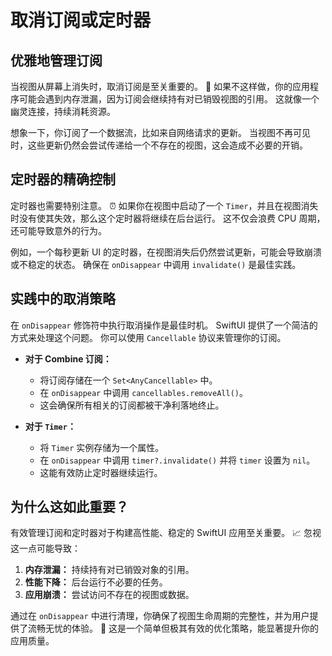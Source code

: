 ﻿# 取消订阅或定时器

## 优雅地管理订阅

当视图从屏幕上消失时，取消订阅是至关重要的。 🚀 如果不这样做，你的应用程序可能会遇到内存泄漏，因为订阅会继续持有对已销毁视图的引用。 这就像一个幽灵连接，持续消耗资源。

想象一下，你订阅了一个数据流，比如来自网络请求的更新。 当视图不再可见时，这些更新仍然会尝试传递给一个不存在的视图，这会造成不必要的开销。

## 定时器的精确控制

定时器也需要特别注意。 ⏰ 如果你在视图中启动了一个 `Timer`，并且在视图消失时没有使其失效，那么这个定时器将继续在后台运行。 这不仅会浪费 CPU 周期，还可能导致意外的行为。

例如，一个每秒更新 UI 的定时器，在视图消失后仍然尝试更新，可能会导致崩溃或不稳定的状态。 确保在 `onDisappear` 中调用 `invalidate()` 是最佳实践。

## 实践中的取消策略

在 `onDisappear` 修饰符中执行取消操作是最佳时机。 SwiftUI 提供了一个简洁的方式来处理这个问题。 你可以使用 `Cancellable` 协议来管理你的订阅。

*   **对于 Combine 订阅：**
    *   将订阅存储在一个 `Set<AnyCancellable>` 中。
    *   在 `onDisappear` 中调用 `cancellables.removeAll()`。
    *   这会确保所有相关的订阅都被干净利落地终止。

*   **对于 `Timer`：**
    *   将 `Timer` 实例存储为一个属性。
    *   在 `onDisappear` 中调用 `timer?.invalidate()` 并将 `timer` 设置为 `nil`。
    *   这能有效防止定时器继续运行。

## 为什么这如此重要？

有效管理订阅和定时器对于构建高性能、稳定的 SwiftUI 应用至关重要。 📈 忽视这一点可能导致：

1.  **内存泄漏：** 持续持有对已销毁对象的引用。
2.  **性能下降：** 后台运行不必要的任务。
3.  **应用崩溃：** 尝试访问不存在的视图或数据。

通过在 `onDisappear` 中进行清理，你确保了视图生命周期的完整性，并为用户提供了流畅无忧的体验。 🌟 这是一个简单但极其有效的优化策略，能显著提升你的应用质量。


